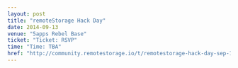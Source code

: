```yaml
---
layout: post
title: "remoteStorage Hack Day"
date: 2014-09-13
venue: "5apps Rebel Base"
ticket: "Ticket: RSVP"
time: "Time: TBA"
href: "http://community.remotestorage.io/t/remotestorage-hack-day-sep-13-berlin-jsfest-edition/200/3"
---
```

<!-- fill in the URL of your event host page if you haven't enough information for a detail page, so the event link won't point on the detail page at all -->
